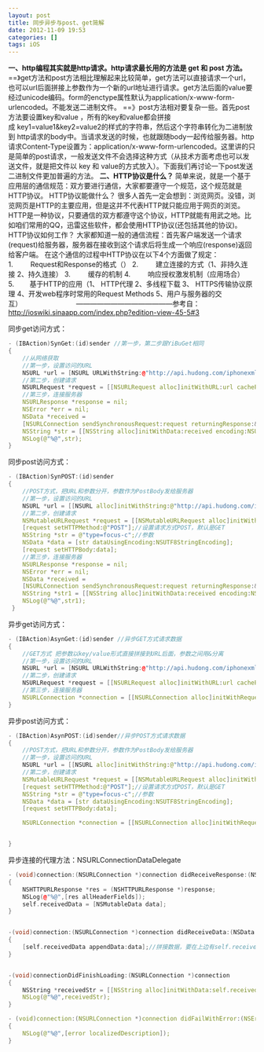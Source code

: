 ```yaml
---
layout: post
title: 同步异步与post、get简解
date: 2012-11-09 19:53
categories: []
tags: iOS
---
```


**一、http编程其实就是http请求。http请求最长用的方法是 get 和 post 方法。**==》get方法和post方法相比理解起来比较简单，get方法可以直接请求一个url，也可以url后面拼接上参数作为一个新的url地址进行请求。get方法后面的value要经过unicode编码。form的enctype属性默认为application/x-www-form-urlencoded。不能发送二进制文件。
==》post方法相对要复杂一些。首先post方法要设置key和value ，所有的key和value都会拼接成 key1=value1&key2=value2的样式的字符串，然后这个字符串转化为二进制放到 http请求的body中。当请求发送的时候，也就跟随body一起传给服务器。http请求Content-Type设置为：application/x-www-form-urlencoded。这里讲的只是简单的post请求，一般发送文件不会选择这种方式（从技术方面考虑也可以发送文件，就是把文件以 key 和 value的方式放入）。下面我们再讨论一下post发送二进制文件更加普遍的方法。
**二、HTTP协议是什么？**
简单来说，就是一个基于应用层的通信规范：双方要进行通信，大家都要遵守一个规范，这个规范就是HTTP协议。
HTTP协议能做什么？
很多人首先一定会想到：浏览网页。没错，浏览网页是HTTP的主要应用，但是这并不代表HTTP就只能应用于网页的浏览。HTTP是一种协议，只要通信的双方都遵守这个协议，HTTP就能有用武之地。比如咱们常用的QQ，迅雷这些软件，都会使用HTTP协议(还包括其他的协议)。
HTTP协议如何工作？
大家都知道一般的通信流程：首先客户端发送一个请求(request)给服务器，服务器在接收到这个请求后将生成一个响应(response)返回给客户端。
在这个通信的过程中HTTP协议在以下4个方面做了规定：
1.         Request和Response的格式（）
2.         建立连接的方式（1、非持久连接 2、持久连接）
3.         缓存的机制
4.         响应授权激发机制（应用场合）
5.        基于HTTP的应用（1、 HTTP代理 2、多线程下载 3、 HTTPS传输协议原理 4、开发web程序时常用的Request Methods 5、用户与服务器的交互）                    
       ——————————————参考自：http://ioswiki.sinaapp.com/index.php?edition-view-45-5#3


同步get访问方式：


```cpp
- (IBAction)SynGet:(id)sender //第一步，第二步跟YiBuGet相同
{
    //从网络获取
    //第一步，设置访问的URL
    NSURL *url = [NSURL URLWithString:@"http://api.hudong.com/iphonexml.do?type=focus-c"];//多个之间用&隔开，如：do?type=focus-c&sdef=hnulik   
    //第二步，创建请求
    NSURLRequest *request = [[NSURLRequest alloc]initWithURL:url cachePolicy:NSURLRequestUseProtocolCachePolicy timeoutInterval:10];
    //第三步，连接服务器
    NSURLResponse *response = nil;
    NSError *err = nil;
    NSData *received =
    [NSURLConnection sendSynchronousRequest:request returningResponse:&response error:&err];
    NSString *str = [[NSString alloc]initWithData:received encoding:NSUTF8StringEncoding];
    NSLog(@"%@",str);
}


```

同步post访问方式：

```cpp
- (IBAction)SynPOST:(id)sender
{
    //POST方式，把URL和参数分开，参数作为PostBody发给服务器
    //第一步，设置访问的URL
    NSURL *url = [[NSURL alloc]initWithString:@"http://api.hudong.com/iphonexml.do"];
    //第二步，创建请求
    NSMutableURLRequest *request = [[NSMutableURLRequest alloc]initWithURL:url cachePolicy:NSURLRequestUseProtocolCachePolicy timeoutInterval:10];
    [request setHTTPMethod:@"POST"];//设置请求方式POST，默认是GET
    NSString *str = @"type=focus-c";//参数
    NSData *data = [str dataUsingEncoding:NSUTF8StringEncoding];
    [request setHTTPBody:data];
    //第三步，连接服务器
    NSURLResponse *response = nil;
    NSError *err = nil;
    NSData *received =
    [NSURLConnection sendSynchronousRequest:request returningResponse:&response error:&err];
    NSString *str1 = [[NSString alloc]initWithData:received encoding:NSUTF8StringEncoding];
    NSLog(@"%@",str1);    
 }

```

异步get访问方式：

```cpp
- (IBAction)AsynGet:(id)sender //异步GET方式请求数据
{
    //GET方式 把参数以key/value形式直接拼接到URL后面，参数之间用&分离
    //第一步，设置访问的URL
    NSURL *url = [NSURL URLWithString:@"http://api.hudong.com/iphonexml.do"];//多个之间用&隔开，如：do?type=focus-c&sdef=hnulik
    //第二步，创建请求
    NSURLRequest *request = [[NSURLRequest alloc]initWithURL:url cachePolicy:NSURLRequestUseProtocolCachePolicy timeoutInterval:10];
    //第三步，连接服务器
    NSURLConnection *connection = [[NSURLConnection alloc]initWithRequest:request delegate:self];
}

```

异步post访问方式：


```cpp
- (IBAction)AsynPOST:(id)sender//异步POST方式请求数据
{
    //POST方式，把URL和参数分开，参数作为PostBody发给服务器
    //第一步，设置访问的URL
    NSURL *url = [[NSURL alloc]initWithString:@"http://api.hudong.com/iphonexml.do"];
    //第二步，创建请求
    NSMutableURLRequest *request = [[NSMutableURLRequest alloc]initWithURL:url cachePolicy:NSURLRequestUseProtocolCachePolicy timeoutInterval:10];
    [request setHTTPMethod:@"POST"];//设置请求方式POST，默认是GET
    NSString *str = @"type=focus-c";//参数
    NSData *data = [str dataUsingEncoding:NSUTF8StringEncoding];
    [request setHTTPBody:data];

    NSURLConnection *connection = [[NSURLConnection alloc]initWithRequest:request delegate:self];


}

```

异步连接的代理方法：NSURLConnectionDataDelegate


```cpp
- (void)connection:(NSURLConnection *)connection didReceiveResponse:(NSURLResponse *)response
{
    NSHTTPURLResponse *res = (NSHTTPURLResponse *)response;
    NSLog(@"%@",[res allHeaderFields]);
    self.receivedData = [NSMutableData data];
}


-(void)connection:(NSURLConnection *)connection didReceiveData:(NSData *)data
{
    [self.receivedData appendData:data];//拼接数据，要在上边有self.receivedData = [NSMutableData data];这句话    
}


-(void)connectionDidFinishLoading:(NSURLConnection *)connection
{
    NSString *receivedStr = [[NSString alloc]initWithData:self.receivedData encoding:NSUTF8StringEncoding];
    NSLog(@"%@",receivedStr);
}

- (void)connection:(NSURLConnection *)connection didFailWithError:(NSError *)error
{
    NSLog(@"%@",[error localizedDescription]);
}

```
